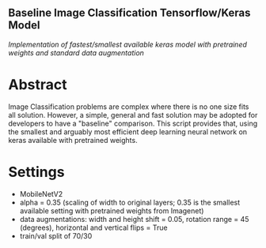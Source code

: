 ## Baseline Image Classification Tensorflow/Keras Model
*Implementation of fastest/smallest available keras model with pretrained weights and standard data augmentation*

# Abstract
Image Classification problems are complex where there is no one size fits all solution. However, a simple, general and fast solution may be adopted for developers to have a "baseline" comparison. This script provides that, using the smallest and arguably most efficient deep learning neural network on keras available with pretrained weights.

# Settings
* MobileNetV2
* alpha = 0.35 (scaling of width to original layers; 0.35 is the smallest available setting with pretrained weights from Imagenet)
* data augmentations: width and height shift = 0.05, rotation range = 45 (degrees), horizontal and vertical flips = True
* train/val split of 70/30
